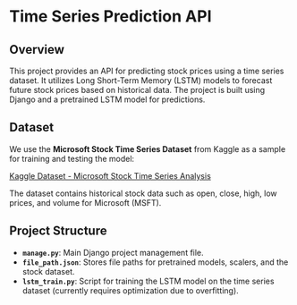 # Time Series Prediction API

## Overview
This project provides an API for predicting stock prices using a time series dataset. It utilizes Long Short-Term Memory (LSTM) models to forecast future stock prices based on historical data. The project is built using Django and a pretrained LSTM model for predictions.

## Dataset

We use the **Microsoft Stock Time Series Dataset** from Kaggle as a sample for training and testing the model:

[Kaggle Dataset - Microsoft Stock Time Series Analysis](https://www.kaggle.com/datasets/vijayvvenkitesh/microsoft-stock-time-series-analysis)

The dataset contains historical stock data such as open, close, high, low prices, and volume for Microsoft (MSFT).

## Project Structure

- **`manage.py`**: Main Django project management file.
- **`file_path.json`**: Stores file paths for pretrained models, scalers, and the stock dataset.
- **`lstm_train.py`**: Script for training the LSTM model on the time series dataset (currently requires optimization due to overfitting).

